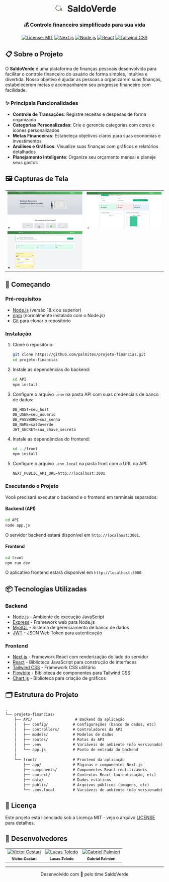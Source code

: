 <div align="center">

# <img src="front/public/Porco-logo.png" alt="Logo SaldoVerde" width="40"> SaldoVerde

### 💰 Controle financeiro simplificado para sua vida

[![License: MIT](https://img.shields.io/badge/License-MIT-green.svg)](https://opensource.org/licenses/MIT)
[![Next.js](https://img.shields.io/badge/Next.js-13.4+-000000?style=flat&logo=next.js)](https://nextjs.org/)
[![Node.js](https://img.shields.io/badge/Node.js-18.x-339933?style=flat&logo=node.js)](https://nodejs.org/)
[![React](https://img.shields.io/badge/React-18.x-61DAFB?style=flat&logo=react)](https://reactjs.org/)
[![Tailwind CSS](https://img.shields.io/badge/Tailwind_CSS-3.x-38B2AC?style=flat&logo=tailwind-css)](https://tailwindcss.com/)

</div>

## 📋 Sobre o Projeto

O **SaldoVerde** é uma plataforma de finanças pessoais desenvolvida para facilitar o controle financeiro do usuário de forma simples, intuitiva e divertida. Nosso objetivo é ajudar as pessoas a organizarem suas finanças, estabelecerem metas e acompanharem seu progresso financeiro com facilidade.

### ✨ Principais Funcionalidades

- **Controle de Transações**: Registre receitas e despesas de forma organizada
- **Categorias Personalizadas**: Crie e gerencie categorias com cores e ícones personalizados
- **Metas Financeiras**: Estabeleça objetivos claros para suas economias e investimentos
- **Análises e Gráficos**: Visualize suas finanças com gráficos e relatórios detalhados
- **Planejamento Inteligente**: Organize seu orçamento mensal e planeje seus gastos

## 🖼️ Capturas de Tela

<div align="center">
<table>
  <tr>
    <td><img src="front/public/principal_home.jpeg" alt="Tela Inicial" width="300"/></td>
    <td><img src="front/public/grafico.jpeg" alt="Análises" width="300"/></td>
  </tr>
  <tr>
    <td><img src="front/public/metas.png" alt="Metas" width="300"/></td>
  </tr>
</table>
</div>

## 🚀 Começando

### Pré-requisitos

- [Node.js](https://nodejs.org/) (versão 18.x ou superior)
- [npm](https://www.npmjs.com/) (normalmente instalado com o Node.js)
- [Git](https://git-scm.com/) para clonar o repositório

### Instalação

1. Clone o repositório:
   ```bash
   git clone https://github.com/palmitex/projeto-financias.git
   cd projeto-financias
   ```

2. Instale as dependências do backend:
   ```bash
   cd API
   npm install
   ```

3. Configure o arquivo `.env` na pasta API com suas credenciais de banco de dados:
   ```
   DB_HOST=seu_host
   DB_USER=seu_usuario
   DB_PASSWORD=sua_senha
   DB_NAME=saldoverde
   JWT_SECRET=sua_chave_secreta
   ```

4. Instale as dependências do frontend:
   ```bash
   cd ../front
   npm install
   ```

5. Configure o arquivo `.env.local` na pasta front com a URL da API:
   ```
   NEXT_PUBLIC_API_URL=http://localhost:3001
   ```

### Executando o Projeto

Você precisará executar o backend e o frontend em terminais separados:

#### Backend (API)

```bash
cd API
node app.js
```
O servidor backend estará disponível em `http://localhost:3001`.

#### Frontend

```bash
cd front
npm run dev
```
O aplicativo frontend estará disponível em `http://localhost:3000`.

## 📦 Tecnologias Utilizadas

### Backend
- [Node.js](https://nodejs.org/) - Ambiente de execução JavaScript
- [Express](https://expressjs.com/) - Framework web para Node.js
- [MySQL](https://www.mysql.com/) - Sistema de gerenciamento de banco de dados
- [JWT](https://jwt.io/) - JSON Web Token para autenticação

### Frontend
- [Next.js](https://nextjs.org/) - Framework React com renderização do lado do servidor
- [React](https://reactjs.org/) - Biblioteca JavaScript para construção de interfaces
- [Tailwind CSS](https://tailwindcss.com/) - Framework CSS utilitário
- [Flowbite](https://flowbite.com/) - Biblioteca de componentes para Tailwind CSS
- [Chart.js](https://www.chartjs.org/) - Biblioteca para criação de gráficos

## 🗂️ Estrutura do Projeto

```
.
└── projeto-financias/
    ├── API/                   # Backend da aplicação
    │   ├── config/           # Configurações (banco de dados, etc)
    │   ├── controllers/      # Controladores da API
    │   ├── models/           # Modelos de dados
    │   ├── routes/           # Rotas da API
    │   ├── .env              # Variáveis de ambiente (não versionado)
    │   └── app.js            # Ponto de entrada do backend
    │
    └── front/                # Frontend da aplicação
        ├── app/              # Páginas e componentes Next.js
        ├── components/       # Componentes React reutilizáveis
        ├── context/          # Contextos React (autenticação, etc)
        ├── data/             # Dados estáticos
        ├── public/           # Arquivos públicos (imagens, etc)
        └── .env.local        # Variáveis de ambiente (não versionado)
```


## 📃 Licença

Este projeto está licenciado sob a Licença MIT - veja o arquivo [LICENSE](LICENSE) para detalhes.

## 👥 Desenvolvedores

<table>
  <tr>
    <td align="center">
      <a href="https://github.com/vc-franca">
        <img src="https://github.com/vc-franca.png" width="100px;" alt="Victor Cestari"/><br>
        <sub><b>Victor Cestari</b></sub>
      </a>
    </td>
    <td align="center">
      <a href="https://github.com/ToledoP">
        <img src="https://github.com/ToledoP.png" width="100px;" alt="Lucas Toledo"/><br>
        <sub><b>Lucas Toledo</b></sub>
      </a>
    </td>
    <td align="center">
      <a href="https://github.com/palmitex">
        <img src="https://github.com/palmitex.png" width="100px;" alt="Gabriel Palmieri"/><br>
        <sub><b>Gabriel Palmieri</b></sub>
      </a>
    </td>
  </tr>
</table>

---

<div align="center">
  <p>Desenvolvido com 💚 pelo time SaldoVerde</p>
</div>